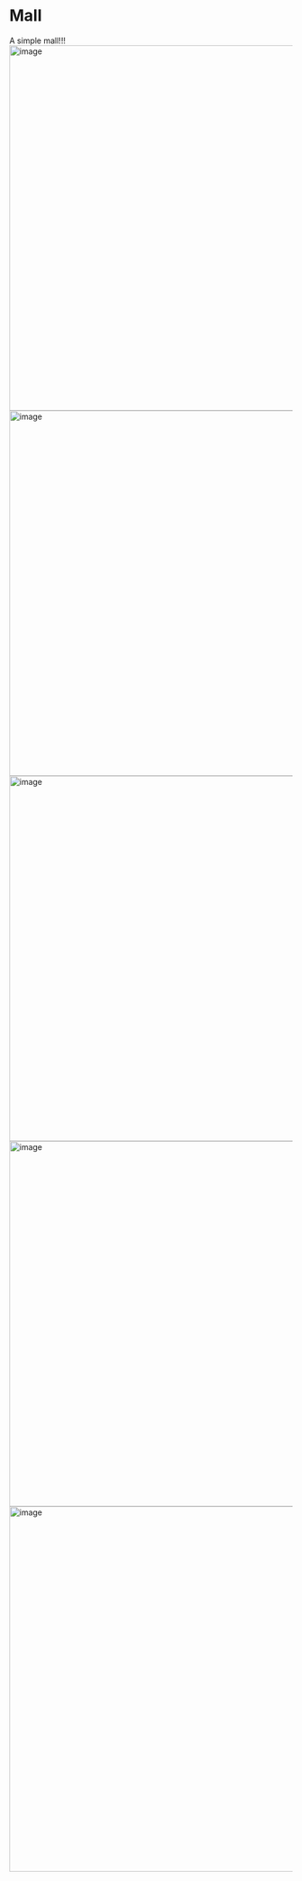 # Mall
A simple mall!!!   
<img width="650" alt="image" src="https://user-images.githubusercontent.com/119592271/222642192-9353005e-d803-4a93-a761-bd7ff38a321f.png">
<img width="650" alt="image" src="https://user-images.githubusercontent.com/119592271/222642929-cf1a8a41-0691-432c-8ccf-dce6059581f8.png">
<img width="650" alt="image" src="https://user-images.githubusercontent.com/119592271/222642469-cf196177-871a-4526-85fb-684b897ccf2d.png">
<img width="650" alt="image" src="https://user-images.githubusercontent.com/119592271/222642710-d3714cfc-df51-4bf7-ba9d-a1c260e1ee20.png">
<img width="650" alt="image" src="https://user-images.githubusercontent.com/119592271/222642729-667d79b9-6272-4cc4-bdea-56fac1ab152b.png">

